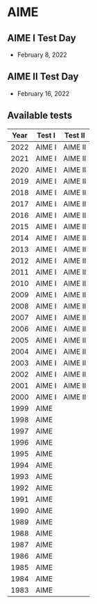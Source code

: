 # AIME

## AIME I Test Day

- February 8, 2022

## AIME II Test Day

- February 16, 2022

## Available tests

| Year | Test I | Test II |
|------|--------|---------|
| 2022 | AIME I | AIME II |
| 2021 | AIME I | AIME II |
| 2020 | AIME I | AIME II |
| 2019 | AIME I | AIME II |
| 2018 | AIME I | AIME II |
| 2017 | AIME I | AIME II |
| 2016 | AIME I | AIME II |
| 2015 | AIME I | AIME II |
| 2014 | AIME I | AIME II |
| 2013 | AIME I | AIME II |
| 2012 | AIME I | AIME II |
| 2011 | AIME I | AIME II |
| 2010 | AIME I | AIME II |
| 2009 | AIME I | AIME II |
| 2008 | AIME I | AIME II |
| 2007 | AIME I | AIME II |
| 2006 | AIME I | AIME II |
| 2005 | AIME I | AIME II |
| 2004 | AIME I | AIME II |
| 2003 | AIME I | AIME II |
| 2002 | AIME I | AIME II |
| 2001 | AIME I | AIME II |
| 2000 | AIME I | AIME II |
| 1999 | AIME | |
| 1998 | AIME | |
| 1997 | AIME | |
| 1996 | AIME | |
| 1995 | AIME | |
| 1994 | AIME | |
| 1993 | AIME | |
| 1992 | AIME | |
| 1991 | AIME | |
| 1990 | AIME | |
| 1989 | AIME | |
| 1988 | AIME | |
| 1987 | AIME | |
| 1986 | AIME | |
| 1985 | AIME | |
| 1984 | AIME | |
| 1983 | AIME | |

